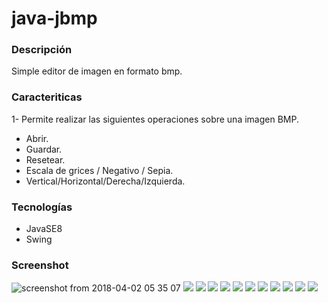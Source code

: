 # java-jbmp

### Descripción
Simple editor de imagen en formato bmp.

### Caracteriticas
  1- Permite realizar las siguientes operaciones sobre una imagen BMP.
  * Abrir.
  * Guardar.
  * Resetear.
  * Escala de grices / Negativo / Sepia.
  * Vertical/Horizontal/Derecha/Izquierda.

### Tecnologías
  * JavaSE8
  * Swing
  
### Screenshot  
![screenshot from 2018-04-02 05 35 07](https://user-images.githubusercontent.com/34853850/38189826-101d0c50-3638-11e8-923c-04f6210b8134.png)
[![](https://sonarcloud.io/api/project_badges/measure?project=com.maxicorrea%3AJbmp&metric=code_smells)](https://sonarcloud.io/dashboard?id=com.maxicorrea%3AJbmp)
[![](https://sonarcloud.io/api/project_badges/measure?project=com.maxicorrea%3AJbmp&metric=coverage)](https://sonarcloud.io/dashboard?id=com.maxicorrea%3AJbmp)
[![](https://sonarcloud.io/api/project_badges/measure?project=com.maxicorrea%3AJbmp&metric=duplicated_lines_density)](https://sonarcloud.io/dashboard?id=com.maxicorrea%3AJbmp)
[![](https://sonarcloud.io/api/project_badges/measure?project=com.maxicorrea%3AJbmp&metric=ncloc)](https://sonarcloud.io/dashboard?id=com.maxicorrea%3AJbmp)
[![](https://sonarcloud.io/api/project_badges/measure?project=com.maxicorrea%3AJbmp&metric=sqale_rating)](https://sonarcloud.io/dashboard?id=com.maxicorrea%3AJbmp)
[![](https://sonarcloud.io/api/project_badges/measure?project=com.maxicorrea%3AJbmp&metric=alert_status)](https://sonarcloud.io/dashboard?id=com.maxicorrea%3AJbmp)
[![](https://sonarcloud.io/api/project_badges/measure?project=com.maxicorrea%3AJbmp&metric=reliability_rating)](https://sonarcloud.io/dashboard?id=com.maxicorrea%3AJbmp)
[![](https://sonarcloud.io/api/project_badges/measure?project=com.maxicorrea%3AJbmp&metric=security_rating)](https://sonarcloud.io/dashboard?id=com.maxicorrea%3AJbmp)
[![](https://sonarcloud.io/api/project_badges/measure?project=com.maxicorrea%3AJbmp&metric=sqale_index)](https://sonarcloud.io/dashboard?id=com.maxicorrea%3AJbmp)
[![](https://sonarcloud.io/api/project_badges/measure?project=com.maxicorrea%3AJbmp&metric=vulnerabilities)](https://sonarcloud.io/dashboard?id=com.maxicorrea%3AJbmp)
[![](https://sonarcloud.io/api/project_badges/measure?project=com.maxicorrea%3AJbmp&metric=bugs)](https://sonarcloud.io/dashboard?id=com.maxicorrea%3AJbmp)

